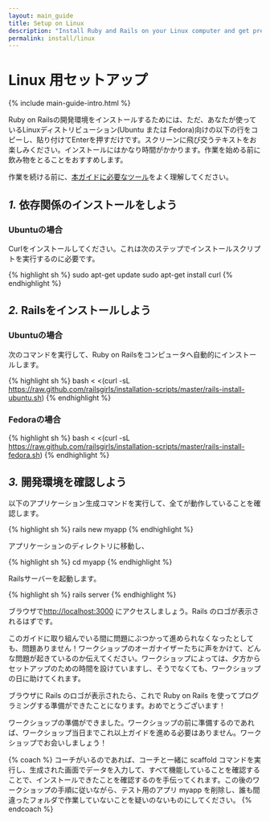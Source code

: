 ```yaml
---
layout: main_guide
title: Setup on Linux
description: "Install Ruby and Rails on your Linux computer and get prepared for the Rails Girls workshop."
permalink: install/linux
---
```


# Linux 用セットアップ

{% include main-guide-intro.html %}

Ruby on Railsの開発環境をインストールするためには、ただ、あなたが使っているLinuxディストリビューション(Ubuntu または Fedora)向けの以下の行をコピーし、貼り付けてEnterを押すだけです。スクリーンに飛び交うテキストをお楽しみください。インストールにはかなり時間がかかります。作業を始める前に飲み物をとることをおすすめします。

<div class="help-notice">作業を続ける前に、<a href="/tools">本ガイドに必要なツール</a>をよく理解してください。</div>

## _1._ 依存関係のインストールをしよう

### Ubuntuの場合

Curlをインストールしてください。これは次のステップでインストールスクリプトを実行するのに必要です。

{% highlight sh %}
sudo apt-get update
sudo apt-get install curl
{% endhighlight %}

## _2._ Railsをインストールしよう

### Ubuntuの場合

次のコマンドを実行して、Ruby on Railsをコンピュータへ自動的にインストールします。

{% highlight sh %}
bash < <(curl -sL https://raw.github.com/railsgirls/installation-scripts/master/rails-install-ubuntu.sh)
{% endhighlight %}

### Fedoraの場合

{% highlight sh %}
bash < <(curl -sL https://raw.github.com/railsgirls/installation-scripts/master/rails-install-fedora.sh)
{% endhighlight %}

## _3._ 開発環境を確認しよう

以下のアプリケーション生成コマンドを実行して、全てが動作していることを確認します。

{% highlight sh %}
rails new myapp
{% endhighlight %}

アプリケーションのディレクトリに移動し、

{% highlight sh %}
cd myapp
{% endhighlight %}

Railsサーバーを起動します。

{% highlight sh %}
rails server
{% endhighlight %}

ブラウザで<http://localhost:3000> にアクセスしましょう。Rails のロゴが表示されるはずです。

このガイドに取り組んでいる間に問題にぶつかって進められなくなったとしても、問題ありません！ワークショップのオーガナイザーたちに声をかけて、どんな問題が起きているのか伝えてください。ワークショップによっては、夕方からセットアップのための時間を設けていますし、そうでなくても、ワークショップの日に助けてくれます。

ブラウザに Rails のロゴが表示されたら、これで Ruby on Rails を使ってプログラミングする準備ができたことになります。おめでとうございます！

ワークショップの準備ができました。ワークショップの前に準備するのであれば、ワークショップ当日までこれ以上ガイドを進める必要はありません。ワークショップでお会いしましょう！

{% coach %}
コーチがいるのであれば、コーチと一緒に scaffold コマンドを実行し、生成された画面でデータを入力して、すべて機能していることを確認することで、インストールできたことを確認するのを手伝ってくれます。この後のワークショップの手順に従いながら、テスト用のアプリ myapp を削除し、誰も間違ったフォルダで作業していないことを疑いのないものにしてください。
{% endcoach %}
